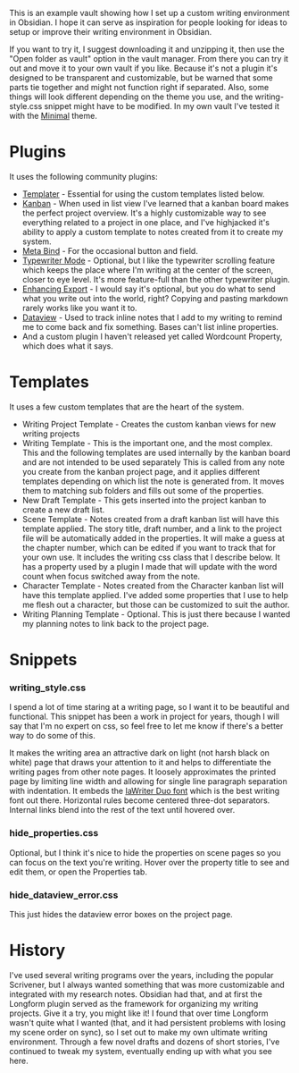 This is an example vault showing how I set up a custom writing environment in Obsidian. I hope it can serve as inspiration for people looking for ideas to setup or improve their writing environment in Obsidian. 

If you want to try it, I suggest downloading it and unzipping it, then use the "Open folder as vault" option in the vault manager. From there you can try it out and move it to your own vault if you like. Because it's not a plugin it's designed to be transparent and customizable, but be warned that some parts tie together and might not function right if separated. Also, some things will look different depending on the theme you use, and the writing-style.css snippet might have to be modified. In my own vault I've tested it with the [Minimal](https://github.com/kepano/obsidian-minimal) theme.

# Plugins

It uses the following community plugins:

- [Templater](https://github.com/SilentVoid13/Templater) - Essential for using the custom templates listed below.
- [Kanban](https://github.com/mgmeyers/obsidian-kanban) - When used in list view I've learned that a kanban board makes the perfect project overview. It's a highly customizable way to see everything related to a project in one place, and I've highjacked it's ability to apply a custom template to notes created from it to create my system.
- [Meta Bind](https://github.com/mProjectsCode/obsidian-meta-bind-plugin) - For the occasional button and field.
- [Typewriter Mode](https://github.com/davisriedel/obsidian-typewriter-mode) - Optional, but I like the typewriter scrolling feature which keeps the place where I'm writing at the center of the screen, closer to eye level. It's more feature-full than the other typewriter plugin.
- [Enhancing Export](https://github.com/mokeyish/obsidian-enhancing-export) - I would say it's optional, but you do what to send what you write out into the world, right? Copying and pasting markdown rarely works like you want it to.
- [Dataview](https://github.com/blacksmithgu/obsidian-dataview) - Used to track inline notes that I add to my writing to remind me to come back and fix something. Bases can't list inline properties.
- And a custom plugin I haven't released yet called Wordcount Property, which does what it says.

# Templates

It uses a few custom templates that are the heart of the system.
- Writing Project Template - Creates the custom kanban views for new writing projects
- Writing Template - This is the important one, and the most complex. This and the following templates are used internally by the kanban board and are not intended to be used separately This is called from any note you create from the kanban project page, and it applies different templates depending on which list the note is generated from. It moves them to matching sub folders and fills out some of the properties.
- New Draft Template - This gets inserted into the project kanban to create a new draft list.
- Scene Template - Notes created from a draft kanban list will have this template applied. The story title, draft number, and a link to the project file will be automatically added in the properties. It will make a guess at the chapter number, which can be edited if you want to track that for your own use. It includes the writing css class that I describe below. It has a property used by a plugin I made that will update with the word count when focus switched away from the note.
- Character Template - Notes created from the Character kanban list will have this template applied. I've added some properties that I use to help me flesh out a character, but those can be customized to suit the author.
- Writing Planning Template - Optional. This is just there because I wanted my planning notes to link back to the project page.

# Snippets

### writing_style.css

I spend a lot of time staring at a writing page, so I want it to be beautiful and functional. This snippet has been a work in project for years, though I will say that I'm no expert on css, so feel free to let me know if there's a better way to do some of this. 

It makes the writing area an attractive dark on light (not harsh black on white) page that draws your attention to it and helps to differentiate the writing pages from other note pages. It loosely approximates the printed page by limiting line width and allowing for single line paragraph separation with indentation. It embeds the [IaWriter Duo font](https://ia.net/topics/in-search-of-the-perfect-writing-font) which is the best writing font out there. Horizontal rules become centered three-dot separators. Internal links blend into the rest of the text until hovered over. 
### hide_properties.css

Optional, but I think it's nice to hide the properties on scene pages so you can focus on the text you're writing. Hover over the property title to see and edit them, or open the Properties tab. 

### hide_dataview_error.css

This just hides the dataview error boxes on the project page.

# History

I've used several writing programs over the years, including the popular Scrivener, but I always wanted something that was more customizable and integrated with my research notes. Obsidian had that, and at first the Longform plugin served as the framework for organizing my writing projects. Give it a try, you might like it! I found that over time Longform wasn't quite what I wanted (that, and it had persistent problems with losing my scene order on sync), so I set out to make my own ultimate writing environment. Through a few novel drafts and dozens of short stories, I've continued to tweak my system, eventually ending up with what you see here.


